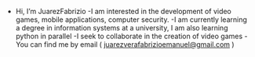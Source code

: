 -  Hi, I’m JuarezFabrizio
-I am interested in the development of video games, mobile applications, computer security.
-I am currently learning a degree in information systems at a university, I am also learning python in parallel
-I seek to collaborate in the creation of video games
-You can find me by email ( juarezverafabrizioemanuel@gmail.com )



<!---
juarezverafabrizioemanuel/juarezverafabrizioemanuel is a ✨ special ✨ repository because its `README.md` (this file) appears on your GitHub profile.
You can click the Preview link to take a look at your changes.
--->
